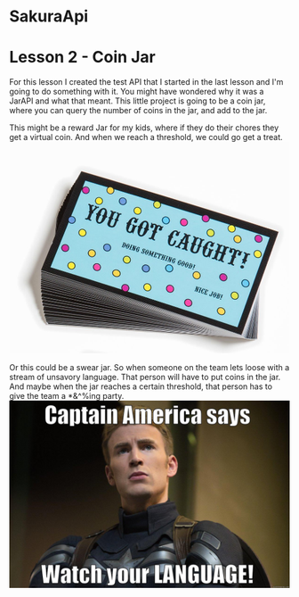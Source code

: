# SakuraApi
# Lesson 2 - Coin Jar

For this lesson I created the test API that I started in the last lesson and I'm going to do something with it.  You might have wondered why it was a JarAPI and what that meant.   This little project is going to be a coin jar, where you can query the number of coins in the jar, and add to the jar.  

This might be a reward Jar for my kids, where if they do their chores they get a virtual coin. And when we reach a threshold, we could go get a treat. ![](.Tutorial-2_images/de67fc37.png)  

Or this could be a swear jar.  So when someone on the team lets loose with a stream of unsavory language.  That person will have to put coins in the jar. And maybe when the jar reaches a certain threshold, that person has to give the team a *&^%ing party.  
![](.Tutorial-2_images/1a93b606.png) 
